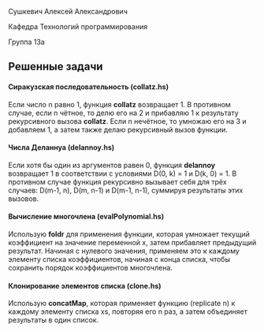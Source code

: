 Сушкевич Алексей Александрович

Кафедра Технологий программирования

Группа 13а

## Решенные задачи

#### Сиракузская последовательность (collatz.hs)

Если число n равно 1, функция **collatz** возвращает 1. В противном случае, если n чётное, то делю его на 2 и прибавляю 1 к результату рекурсивного вызова **collatz**. Если n нечётное, то умножаю его на 3 и добавляем 1, а затем также делаю рекурсивный вызов функции.

#### Числа Деланнуа (delannoy.hs)

Если хотя бы один из аргументов равен 0, функция **delannoy** возвращает 1 в соответствии с условиями D(0, k) = 1 и D(k, 0) = 1. В противном случае функция рекурсивно вызывает себя для трёх случаев: D(m-1, n), D(m, n-1) и D(m-1, n-1), суммируя результаты этих вызовов.

#### Вычисление многочлена (evalPolynomial.hs)

Использую **foldr** для применения функции, которая умножает текущий коэффициент на значение переменной x, затем прибавляет предыдущий результат. Начиная с нулевого значения, применяем это к каждому элементу списка коэффициентов, начиная с конца списка, чтобы сохранить порядок коэффициентов многочлена.

#### Клонирование элементов списка (clone.hs)

Использую **concatMap**, которая применяет функцию (replicate n) к каждому элементу списка xs, повторяя его n раз, а затем объединяет результаты в один список.
